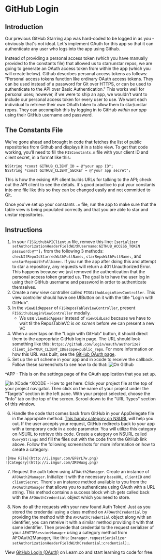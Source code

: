 # GitHub Login

## Introduction

Our previous GitHub Starring app was hard-coded to be logged in as you - obviously that's not ideal. Let's implement OAuth for this app so that it can authenticate any user who logs into the app using Github.

Instead of providing a personal access token (which you have manually provided to the constants file) that allowed us to star/unstar repos, we are going to generate an OAuth access token from within the app (which you will create below). Github describes personal access tokens as follows: “Personal access tokens function like ordinary OAuth access tokens. They can be used instead of a password for Git over HTTPS, or can be used to authenticate to the API over Basic Authentication." This works well for personal uses; however, if we were to ship an app, we wouldn’t want to include our personal access token for every user to use. We want each individual to retrieve their own OAuth token to allow them to star/unstar repos. They can accomplish this by logging in to GitHub *within our app* using their GitHub username and password.

## The Constants File

We've gone ahead and brought in code that fetches the list of public repositories from Github and displays it in a table view. To get that code working, you'll need to fill the `FISConstants.m` file with your client ID and client secret, in a format like this:

```objc
NSString *const GITHUB_CLIENT_ID = @"your app ID";
NSString *const GITHUB_CLIENT_SECRET = @"your app secret";
```

This is how the exising API client builds URLs for talking to the API; check out the API client to see the details. It's good practice to put your constants into one file like this so they can be changed easily and not committed to Git.

Once you've set up your constants `.m` file, run the app to make sure that the table view is being populated correctly and that you are able to star and unstar repositories.

## Instructions

  1. In your `FISGithubAPIClient.m` file, remove this line: `[serializer setAuthorizationHeaderFieldWithUsername:GITHUB_ACCESS_TOKEN password:@""];` from the following 3 methods: ```checkIfRepoIsStarredWithFullName:```, ```starRepoWithFullName:```, and ```unstarRepoWithFullName:```. If you run the app after doing this and attempt to star a repository, any requests will return a 401 Unauthorized Error. This happens because we just removed the authentication that the personal access token granted us. The goal is to have the user log in using their GitHub username and password in order to authenticate themselves.
  2. Create a new view controller called `FISGithubLoginViewController`. This view controller should have one UIButton on it with the title "Login with GitHub".
  3. In the `viewDidAppear` of `FISReposTableViewController`, present `FISGithubLoginViewController` modally.
     - We use `viewDidAppear` instead of `viewDidLoad` because we have to wait til the ReposTableVC is *on screen* before we can present a new VC 
  4. When a user taps on the "Login with GitHub" button, it should direct them to the appropriate GitHub login page. The URL should look something like this: `https://github.com/login/oauth/authorize?client_id=YOUR_CLIENT_ID&scope=public_repo`. For more information on how this URL was built, see the [GitHub OAuth page](https://developer.github.com/v3/oauth/#web-application-flow).
  5. Set up the url scheme in your app and in xcode to receive the callback. Follow these screenshots to see how to do that: ![On Github](http://i.imgur.com/yvjkOEr.png "On GitHub")
  
  ^APP - This is on the settings page of the OAuth application that you set up.
  
  ![In XCode](http://i.imgur.com/X6UcyOr.png "In XCode") ^XCODE - How to get here: Click your project file at the top of your project navigator. Then click on the name of your project under the "Targets" section in the left pane. With your project selected, choose the "Info" tab on the top of the screen. Scrool down to the "URL Types" section of this window.

  6. Handle the code that comes back from GitHub in your AppDelegate file in the appropiate method. [This handy category on NSURL](https://gist.github.com/misterfifths/74bc068167bf8f8a2464) will help you out. If the user accepts your request, GitHub redirects back to your app with a temporary code in a code parameter. You will utilize this category on NSURL to retrieve this code. Create a category on NSURL called `QueryStrings` and fill the files out with the code from the GitHub link above. Follow the following screenshots for more information on how to create a category: 

	![New File](http://i.imgur.com/EF8rL7w.png)
	![Category](http://i.imgur.com/ZR9Wuxg.png)

  7. Request the auth token using `AFOAuth2Manager`. Create an instance of `AFOAuth2Manager`. Initialize it with the necessary `baseURL`, `clientID` and `clientSecret`. There's an instance method available to you from the `AFOAuth2Manager` that allows you to authenticate using OAuth with a URL string. This method contains a success block which gets called back with the `AFOAuthCredential` object which you need to store.
  
  8. Now do all the requests with your new found Auth Token! Just as you stored the credential using a class method on `AFOAuthCredential` by providing the method with the `AFOAuthCredential` object along with an identifier, you can retreive it with a similar method providing it with that same identifier. Then provide that credential to the request serializer of your `AFHTTPSessionManager` using a category method from AFOAuth2Manager, like this: `[manager.requestSerializer setAuthorizationHeaderFieldWithCredential:credential];`.

  

<p data-visibility='hidden'>View <a href='https://learn.co/lessons/github-login'>GitHub Login (OAuth)</a> on Learn.co and start learning to code for free.</p>
